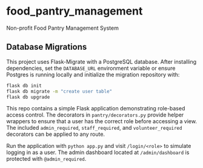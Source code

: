 # food_pantry_management

Non-profit Food Pantry Management System

## Database Migrations
This project uses Flask-Migrate with a PostgreSQL database. After installing dependencies, set the `DATABASE_URL` environment variable or ensure Postgres is running locally and initialize the migration repository with:

```bash
flask db init
flask db migrate -m "create user table"
flask db upgrade
```

This repo contains a simple Flask application demonstrating role-based
access control. The decorators in `pantry/decorators.py` provide helper
wrappers to ensure that a user has the correct role before accessing a
view. The included `admin_required`, `staff_required`, and
`volunteer_required` decorators can be applied to any route.

Run the application with `python app.py` and visit `/login/<role>` to
simulate logging in as a user. The admin dashboard located at
`/admin/dashboard` is protected with `@admin_required`.

